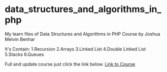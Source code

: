 # data_structures_and_algorithms_in_php
My learn files of Data Structures and Algorithms in PHP Course by Joshua Melvin Benhar

It's Contain:
1.Recursion
2.Arrays
3.Linked List
4.Double Linked List
5.Stacks
6.Queues

Full and update course just click the link below.
[Link to Course](https://www.udemy.com/course/data-structures-and-algorithm-in-php-part-one/)
